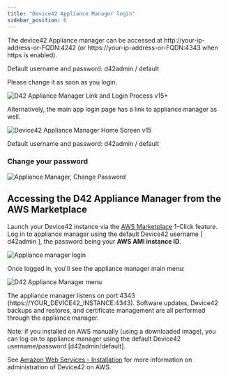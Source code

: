 ```yaml
---
title: "Device42 Appliance Manager login"
sidebar_position: 6
---
```


The device42 Appliance manager can be accessed at http://your-ip-address-or-FQDN:4242 (or https://your-ip-address-or-FQDN:4343 when https is enabled).

Default username and password: d42admin / default

Please change it as soon as you login.

![D42 Appliance Manager Link and Login Process v15+](/assets/images/appl-mgr-link-login-v15.png)

Alternatively, the main app login page has a link to appliance manager as well.

![Device42 Appliance Manager Home Screen v15](/assets/images/d42-appliance-manager-home-v15.png)

Default username and password: d42admin / default

### Change your password

![Appliance Manager, Change Password](/assets/images/appl-mgr-change-password.png)

## Accessing the D42 Appliance Manager from the AWS Marketplace

Launch your Device42 instance via the [AWS Marketplace](https://aws.amazon.com/marketplace/search/results?ref_=device42&searchTerms=Device42) 1-Click feature. Log in to appliance manager using the default Device42 username \[ d42admin \], the password being your **AWS AMI instance ID**. 

![Appliance manager login ](/assets/images/appliance_manager_AWS.png)

Once logged in, you'll see the appliance manager main menu: 

![D42 Appliance Manager menu](/assets/images/appliance_manager_main.png)

The appliance manager listens on port 4343 (https://YOUR\_DEVICE42\_INSTANCE:4343). Software updates, Device42 backups and restores, and certificate management are all performed through the appliance manager.

Note: if you installed on AWS manually (using a downloaded image), you can log on to appliance manager using the default Device42 username/password [d42admin/default].

See [Amazon Web Services - Installation](/getstarted/installation/installation-amazon-web-services/) for more information on administration of Device42 on AWS.